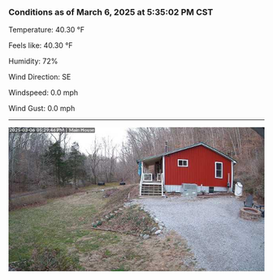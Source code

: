 ### Conditions as of March 6, 2025 at 5:35:02 PM CST 

Temperature: 40.30 &deg;F

Feels like: 40.30 &deg;F

Humidity: 72%

Wind Direction: SE

Windspeed: 0.0 mph

Wind Gust: 0.0 mph

---

<img src="./images/latest.jpeg"/>


